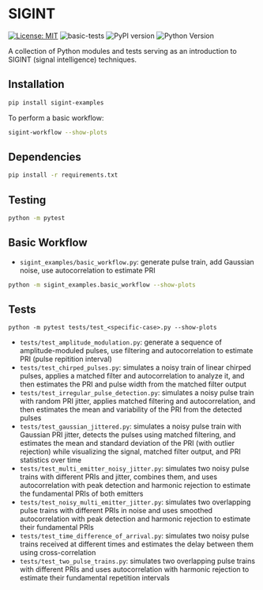 # SIGINT
[![License: MIT](https://img.shields.io/badge/License-MIT-brightgreen.svg)](https://opensource.org/licenses/MIT)
![basic-tests](https://github.com/jacksonwalters/SIGINT/actions/workflows/python-tests.yml/badge.svg)
![PyPI version](https://img.shields.io/pypi/v/sigint-examples?logo=pypi)
![Python Version](https://img.shields.io/pypi/pyversions/sigint-examples)

A collection of Python modules and tests serving as an introduction to SIGINT (signal intelligence) techniques.

## Installation

```bash
pip install sigint-examples
```

To perform a basic workflow:

```bash
sigint-workflow --show-plots
```

## Dependencies

```bash
pip install -r requirements.txt
```

## Testing

```bash
python -m pytest
```

## Basic Workflow

- `sigint_examples/basic_workflow.py`: generate pulse train, add Gaussian noise, use autocorrelation to estimate PRI

```bash
python -m sigint_examples.basic_workflow --show-plots
```

## Tests

```
python -m pytest tests/test_<specific-case>.py --show-plots
```

- `tests/test_amplitude_modulation.py`: generate a sequence of amplitude-moduled pulses, use filtering and autocorrelation to estimate PRI (pulse repitition interval)
- `tests/test_chirped_pulses.py`: simulates a noisy train of linear chirped pulses, applies a matched filter and autocorrelation to analyze it, and then estimates the PRI and pulse width from the matched filter output
- `tests/test_irregular_pulse_detection.py`: simulates a noisy pulse train with random PRI jitter, applies matched filtering and autocorrelation, and then estimates the mean and variability of the PRI from the detected pulses
- `tests/test_gaussian_jittered.py`: simulates a noisy pulse train with Gaussian PRI jitter, detects the pulses using matched filtering, and estimates the mean and standard deviation of the PRI (with outlier rejection) while visualizing the signal, matched filter output, and PRI statistics over time
- `tests/test_multi_emitter_noisy_jitter.py`: simulates two noisy pulse trains with different PRIs and jitter, combines them, and uses autocorrelation with peak detection and harmonic rejection to estimate the fundamental PRIs of both emitters
- `tests/test_noisy_multi_emitter_jitter.py`: simulates two overlapping pulse trains with different PRIs in noise and uses smoothed autocorrelation with peak detection and harmonic rejection to estimate their fundamental PRIs
- `tests/test_time_difference_of_arrival.py`: simulates two noisy pulse trains received at different times and estimates the delay between them using cross-correlation
- `tests/test_two_pulse_trains.py`: simulates two overlapping pulse trains with different PRIs and uses autocorrelation with harmonic rejection to estimate their fundamental repetition intervals
